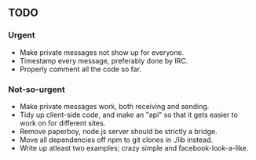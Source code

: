 ## TODO

### Urgent

* Make private messages not show up for everyone.
* Timestamp every message, preferably done by IRC.
* Properly comment all the code so far.

### Not-so-urgent

* Make private messages work, both receiving and sending.
* Tidy up client-side code, and make an "api" so that it gets easier to
  work on for different sites.
* Remove paperboy, node.js server should be strictly a bridge.
* Move all dependencies off npm to git clones in ./lib instead.
* Write up atleast two examples; crazy simple and facebook-look-a-like.
